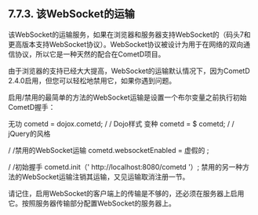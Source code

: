 ## 7.7.3. 该WebSocket的运输
该WebSocket的运输服务，如果在浏览器和服务器支持WebSocket的（码头7和更高版本支持WebSocket协议）。WebSocket协议被设计为用于在网络的双向通信协议，所以它是一种天然的配合在CometD项目。

由于浏览器的支持已经大大提高，WebSocket的运输默认情况下，因为CometD 2.4.0启用，但您可以轻松地禁用它，如果你遇到问题。

启用/禁用的最简单的方法的WebSocket运输是设置一个布尔变量之前执行初始CometD握手：

无功 cometd = dojox.cometd; / / Dojo样式
变种 cometd = $ cometd; / / jQuery的风格

/ /禁用的WebSocket运输 
cometd.websocketEnabled = 虚假的 ;

/ /初始握手 
cometd.init（' http://localhost:8080/cometd '）;
禁用的另一种方法的WebSocket运输注销其运输，又见运输取消注册一节。

请记住，启用WebSocket的客户端上的传输是不够的，还必须在服务器上启用它。按照服务器传输部分配置WebSocket的服务器上。
